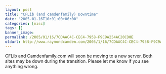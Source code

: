 ```yaml
---
layout: post
title: "CFLib (and camdenfamily) Downtime"
date: "2005-01-16T10:01:00+06:00"
categories: [misc]
tags: []
banner_image: 
permalink: /2005/01/16/7CDAAC4C-CEC4-7958-F9C9A254AC20CD0E
oldurl: http://www.raymondcamden.com/2005/1/16/7CDAAC4C-CEC4-7958-F9C9A254AC20CD0E
---
```


CFLib and Camdenfamily.com will soon be moving to a new server. Both sites may be down during the transition. Please let me know if you see anything wrong.